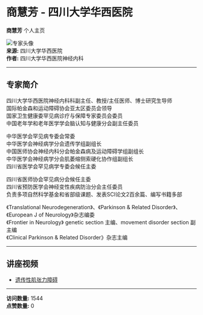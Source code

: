 # 商慧芳 - 四川大学华西医院

**商慧芳** 个人主页  

![专家头像](https://example.com/image.jpg)  
**来源:** 四川大学华西医院  
**作者:** 四川大学华西医院神经内科  

---

## 专家简介

四川大学华西医院神经内科科副主任、教授/主任医师、博士研究生导师  
国际帕金森和运动障碍协会亚太区委员会领导  
国家卫生健康委罕见病诊疗与保障专家委员会委员  
中国老年学和老年医学学会脑认知与健康分会副主任委员  

中华医学会罕见病专委会常委  
中华医学会神经病学分会遗传学组副组长  
中国医师协会神经内科分会帕金森病及运动障碍学组副组长  
中华医学会神经病学分会肌萎缩侧索硬化协作组副组长  
四川省医学会罕见病学专委会候任主委  

四川省医师协会罕见病分会候任主委  
四川省预防医学会神经变性疾病防治分会主任委员  
负责多项自然科学基金和省部级课题、发表SCI论文2百余篇、编写书籍多部  

《Translational Neurodegeneration》、《Parkinson & Related Disorder》、《European J of Neurology》杂志编委  
《Frontier in Neurology》 genetic section 主编、movement disorder section 副主编  
《Clinical Parkinson & Related Disorder》杂志主编  

---

## 讲座视频

- [遗传性肌张力障碍](https://example.com/video/50?vid=283920)  

---

**访问数量:** 1544  
**点赞数量:** 0  